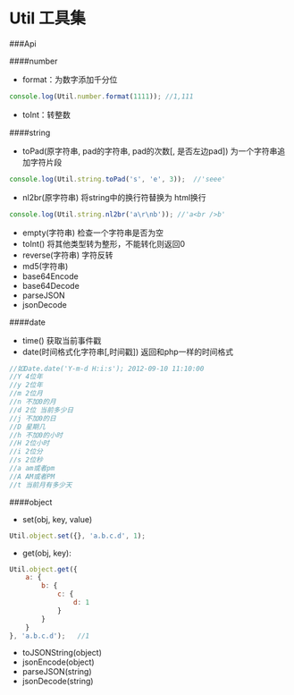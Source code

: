 Util 工具集
========================

###Api

####number

* format：为数字添加千分位
```js
console.log(Util.number.format(1111)); //1,111
```

* toInt：转整数

####string

* toPad(原字符串, pad的字符串, pad的次数[, 是否左边pad])  为一个字符串追加字符片段 
```js
console.log(Util.string.toPad('s', 'e', 3));  //'seee'
```

* nl2br(原字符串)  将string中的换行符替换为 html换行
```js
console.log(Util.string.nl2br('a\r\nb')); //'a<br />b'
```

* empty(字符串)  检查一个字符串是否为空
* toInt() 将其他类型转为整形，不能转化则返回0
* reverse(字符串)  字符反转
* md5(字符串)
* base64Encode
* base64Decode
* parseJSON
* jsonDecode

####date

* time() 获取当前事件戳
* date(时间格式化字符串[,时间戳]) 返回和php一样的时间格式

```js
//如Date.date('Y-m-d H:i:s'); 2012-09-10 11:10:00
//Y 4位年
//y 2位年
//m 2位月
//n 不加0的月
//d 2位 当前多少日
//j 不加0的日
//D 星期几
//h 不加0的小时
//H 2位小时
//i 2位分
//s 2位秒
//a am或者pm
//A AM或者PM
//t 当前月有多少天
```

####object

* set(obj, key, value)

```js
Util.object.set({}, 'a.b.c.d', 1);
```

* get(obj, key):

```js
Util.object.get({
	a: {
		b: {
			c: {
				d: 1
			}
		}
	}
}, 'a.b.c.d');   //1
```

* toJSONString(object)
* jsonEncode(object)
* parseJSON(string)
* jsonDecode(string)